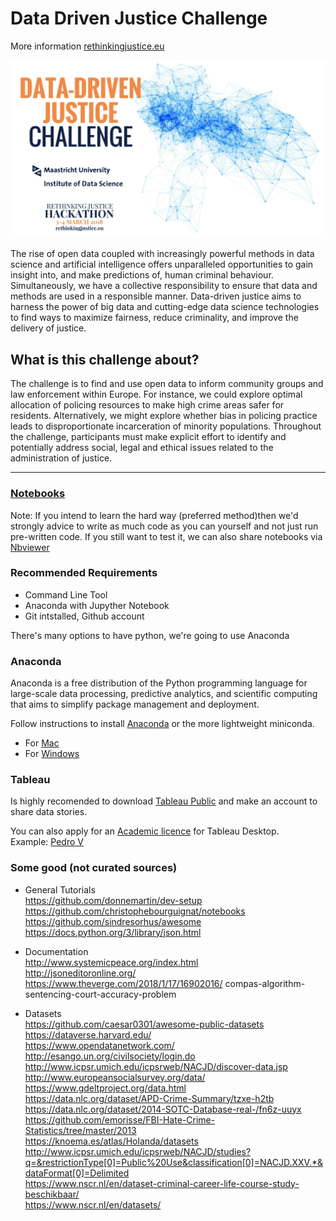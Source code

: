 # Data Driven Justice Challenge

More information [rethinkingjustice.eu](http://rethinkingjustice.eu/home/the-challenges/data-driven-justice/)

![](img/challenge.png)

The rise of open data coupled with increasingly powerful methods in data science and artificial intelligence offers unparalleled opportunities to gain insight into, and make predictions of, human criminal behaviour. Simultaneously, we have a collective responsibility to ensure that data and methods are used in a responsible manner. Data-driven justice aims to harness the power of big data and cutting-edge data science technologies to find ways to maximize fairness, reduce criminality, and improve the delivery of justice.

## What is this challenge about?
The challenge is to find and use open data to inform community groups and law enforcement within Europe. For instance, we could explore optimal allocation of policing resources to make high crime areas safer for residents. Alternatively, we might explore whether bias in policing practice leads to disproportionate incarceration of minority populations. Throughout the challenge, participants must make explicit effort to identify and potentially address social, legal and ethical issues related to the administration of justice.


---

### [Notebooks](http://nbviewer.jupyter.org/github/pedrohserrano/data-driven-justice/tree/master/notebooks/)
Note: If you intend to learn the hard way (preferred method)then we'd strongly advice to write as much code as you can yourself and not just run pre-written code. If you still want to test it, we can also share notebooks via [Nbviewer](https://nbviewer.jupyter.org/)

### Recommended Requirements 

- Command Line Tool
- Anaconda with Jupyther Notebook
- Git intstalled, Github account

There's many options to have python, we're going to use Anaconda

### Anaconda
Anaconda is a free distribution of the Python programming language for large-scale data processing, predictive analytics, and scientific computing that aims to simplify package management and deployment.

Follow instructions to install [Anaconda](https://docs.anaconda.com/anaconda/install) or the more lightweight miniconda.
- For [Mac](https://docs.anaconda.com/anaconda/install/mac-os)
- For [Windows](https://docs.anaconda.com/anaconda/install/windows.html)


### Tableau

Is highly recomended to download [Tableau Public](https://public.tableau.com/en-us/s/download) and make an account to share data stories.  

You can also apply for an [Academic licence](https://www.tableau.com/academic/students)  for Tableau Desktop.  
Example: [Pedro V](https://public.tableau.com/profile/pedrohserrano#!/)  

### Some good (not curated sources)

- General Tutorials   
https://github.com/donnemartin/dev-setup  
https://github.com/christophebourguignat/notebooks  
https://github.com/sindresorhus/awesome  
https://docs.python.org/3/library/json.html  

- Documentation  
http://www.systemicpeace.org/index.html  
http://jsoneditoronline.org/  
https://www.theverge.com/2018/1/17/16902016/  compas-algorithm-sentencing-court-accuracy-problem

- Datasets  
https://github.com/caesar0301/awesome-public-datasets  
https://dataverse.harvard.edu/  
https://www.opendatanetwork.com/  
http://esango.un.org/civilsociety/login.do  
http://www.icpsr.umich.edu/icpsrweb/NACJD/discover-data.jsp  
http://www.europeansocialsurvey.org/data/  
https://www.gdeltproject.org/data.html  
https://data.nlc.org/dataset/APD-Crime-Summary/tzxe-h2tb  
https://data.nlc.org/dataset/2014-SOTC-Database-real-/fn6z-uuyx  
https://github.com/emorisse/FBI-Hate-Crime-Statistics/tree/master/2013  
https://knoema.es/atlas/Holanda/datasets  
http://www.icpsr.umich.edu/icpsrweb/NACJD/studies?q=&restrictionType[0]=Public%20Use&classification[0]=NACJD.XXV.*&dataFormat[0]=Delimited  
https://www.nscr.nl/en/dataset-criminal-career-life-course-study-beschikbaar/  
https://www.nscr.nl/en/datasets/  